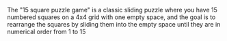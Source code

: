 The "15 square puzzle game" is a classic sliding puzzle where you have 15 numbered squares on a 4x4 grid with one empty space, and the goal is to rearrange the squares by sliding them into the empty space until they are in numerical order from 1 to 15
